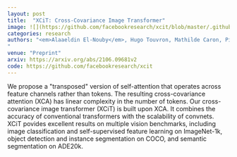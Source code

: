 ```yaml
---
layout: post
title:  "XCiT: Cross-Covariance Image Transformer"
image: ![](https://github.com/facebookresearch/xcit/blob/master/.github/xcit_layer.png)
categories: research
authors: "<em>Alaaeldin El-Nouby</em>, Hugo Touvron, Mathilde Caron, Piotr Bojanowski, Matthijs Douze, Armand Joulin, Ivan Laptev, Natalia Neverova, Gabriel Synnaeve, Jakob Verbeek, Hervé Jegou
"
venue: "Preprint"
arxiv: https://arxiv.org/abs/2106.09681v2
code: https://github.com/facebookresearch/xcit
---
```

We propose a "transposed" version of self-attention that operates across feature channels rather than tokens. The resulting cross-covariance attention
(XCA) has linear complexity in the number of tokens. Our cross-covariance image transformer (XCiT) is built upon XCA.
It combines the accuracy of conventional transformers with the scalability of convnets. XCiT povides excellent results on multiple vision benchmarks, including image classification and self-supervised feature learning on ImageNet-1k,
object detection and instance segmentation on COCO, and semantic segmentation on ADE20k.
